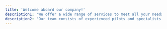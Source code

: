 ```yaml
---
title: 'Welcome aboard our company!'
description1: 'We offer a wide range of services to meet all your needs.'
description2: 'Our team consists of experienced pilots and specialists who are ready to perform any task at the highest level.'
---
```

